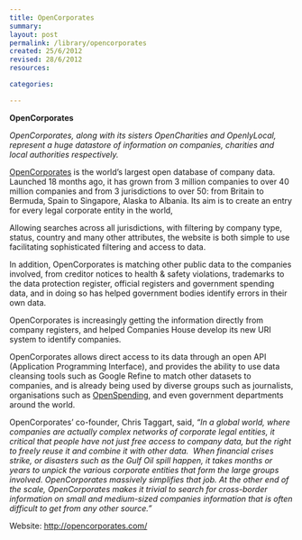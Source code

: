 ```yaml
---
title: OpenCorporates
summary: 
layout: post
permalink: /library/opencorporates
created: 25/6/2012
revised: 28/6/2012
resources:

categories:

---
```


<p><strong>OpenCorporates</strong></p>
<p><em>OpenCorporates, along with its sisters OpenCharities and OpenlyLocal, represent a huge datastore of information on companies, charities and local authorities respectively.</em></p>
<p><a href="http://opencorporates.com/" rel="nofollow">OpenCorporates</a> is the world’s largest open database of company data. Launched 18 months ago, it has grown from 3 million companies to over 40 million companies and from 3 jurisdictions to over 50: from Britain to Bermuda, Spain to Singapore, Alaska to Albania. Its aim is to create an entry for every legal corporate entity in the world,</p>
<p>Allowing searches across all jurisdictions, with filtering by company type, status, country and many other attributes, the website is both simple to use facilitating sophisticated filtering and access to data.</p>
<p>In addition, OpenCorporates is matching other public data to the companies involved, from creditor notices to health &amp; safety violations, trademarks to the data protection register, official registers and government spending data, and in doing so has helped government bodies identify errors in their own data.</p>
<p>OpenCorporates is increasingly getting the information directly from company registers, and helped Companies House develop its new URI system to identify companies.</p>
<p>OpenCorporates allows direct access to its data through an open API (Application Programming Interface), and provides the ability to use data cleansing tools such as Google Refine to match other datasets to companies, and is already being used by diverse groups such as journalists, organisations such as <a href="http://www.data.gov.uk/library/Where-does-my-money-go" rel="nofollow">OpenSpending</a>, and even government departments around the world.</p>
<p>OpenCorporates’ co-founder, Chris Taggart, said, <em>“In a global world, where companies are actually complex networks of corporate legal entities, it critical that people have not just free access to company data, but the right to freely reuse it and combine it with other data.  When financial crises strike, or disasters such as the Gulf Oil spill happen, it takes months or years to unpick the various corporate entities that form the large groups involved. OpenCorporates massively simplifies that job. At the other end of the scale, OpenCorporates makes it trivial to search for cross-border information on small and medium-sized companies information that is often difficult to get from any other source.”</em></p>
<p>Website: <a href="http://opencorporates.com/" rel="nofollow">http://opencorporates.com/</a></p>
